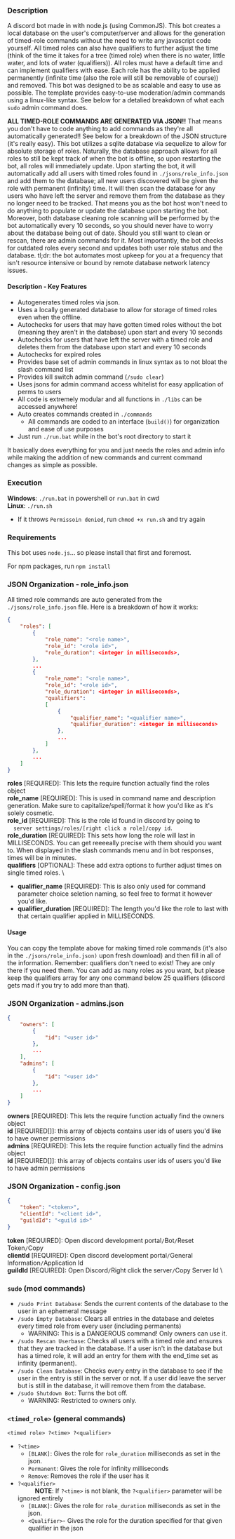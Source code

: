 ### Description
A discord bot made in with node.js (using CommonJS). This bot creates a local database on the user's computer/server and allows for the generation of timed-role commands without the need to write any javascript code yourself. All timed roles can also have qualifiers to further adjust the time (think of the time it takes for a tree (timed role) when there is no water, little water, and lots of water (qualifiers)). All roles must have a default time and can implement qualifiers with ease. Each role has the ability to be applied permanently (infinite time (also the role will still be removable of course)) and removed. This bot was designed to be as scalable and easy to use as possible. The template provides easy-to-use moderation/admin commands using a linux-like syntax. See below for a detalied breakdown of what each `sudo` admin command does. 

**ALL TIMED-ROLE COMMANDS ARE GENERATED VIA JSON!!** That means you don't have to code anything to add commands as they're all automatically generated!! See below for a breakdown of the JSON structure (it's really easy). This bot utilizes a sqlite database via sequelize to allow for absolute storage of roles. Naturally, the database approach allows for all roles to still be kept track of when the bot is offline, so upon restarting the bot, all roles will immediately update. Upon starting the bot, it will automatically add all users with timed roles found in `./jsons/role_info.json` and add them to the database; all new users discovered will be given the role with permanent (infinity) time. It will then scan the database for any users who have left the server and remove them from the database as they no longer need to be tracked. That means you as the bot host won't need to do anything to populate or update the database upon starting the bot. Moreover, both database cleaning role scanning will be performed by the bot automatically every 10 seconds, so you should never have to worry about the database being out of date. Should you still want to clean or rescan, there are admin commands for it. Most importantly, the bot checks for outdated roles every second and updates both user role status and the database. tl;dr: the bot automates most upkeep for you at a frequency that isn't resource intensive or bound by remote database network latency issues.

#### Description - Key Features
- Autogenerates timed roles via json.
- Uses a locally generated database to allow for storage of timed roles even when the offline.
- Autochecks for users that may have gotten timed roles without the bot (meaning they aren't in the database) upon start and every 10 seconds
- Autochecks for users that have left the server with a timed role and deletes them from the database upon start and every 10 seconds
- Autochecks for expired roles
- Provides base set of admin commands in linux syntax as to not bloat the slash command list
- Provides kill switch admin command (`/sudo clear`)
- Uses jsons for admin command access whitelist for easy application of perms to users
- All code is extremely modular and all functions in `./libs` can be accessed anywhere!
- Auto creates commands created in `./commands`
    - All commands are coded to an interface (`build()`) for organization and ease of use purposes
- Just run `./run.bat` while in the bot's root directory to start it 

It basically does everything for you and just needs the roles and admin info while making the addition of new commands and current command changes as simple as possible.
### Execution
**Windows**: `./run.bat` in powershell or `run.bat` in cwd \
**Linux**: `./run.sh`
- If it throws `Permissoin denied`, run `chmod +x run.sh` and try again
### Requirements
This bot uses `node.js`... so please install that first and foremost.

For npm packages, run `npm install`
### JSON Organization - role_info.json
All timed role commands are auto generated from the `./jsons/role_info.json` file. Here is a breakdown of how it works:
```json
{
	"roles": [
        {
			"role_name": "<role name>",
			"role_id": "<role id>",
			"role_duration": <integer in milliseconds>,
		},	
        ...	
		{
			"role_name": "<role name>",
			"role_id": "<role id>",
			"role_duration": <integer in milliseconds>,
            "qualifiers":
            [
				{
					"qualifier_name": "<qualifier name>",
					"qualifier_duration": <integer in milliseconds>
				},
                ...
			]
		},		
		...
	]
}
```
**roles** [REQUIRED]: This lets the require function actually find the roles object \
**role_name** [REQUIRED]: This is used in command name and description generation. Make sure to capitalize/spell/format it how you'd like as it's solely cosmetic. \
**role_id** [REQUIRED]: This is the role id found in discord by going to \
&ensp;&ensp;`server settings/roles/[right click a role]/copy id`. \
**role_duration** [REQUIRED]: This sets how long the role will last in MILLISECONDS. You can get reeeeally precise with them should you want to. When displayed in the slash commands menu and in bot responses, times will be in minutes. \
**qualifiers** [OPTIONAL]: These add extra options to further adjust times on single timed roles. \
- **qualifier_name** [REQUIRED]: This is also only used for command parameter choice seletion naming, so feel free to format it however you'd like.
- **qualifier_duration** [REQUIRED]: The length you'd like the role to last with that certain qualifier applied in MILLISECONDS.

#### Usage
You can copy the template above for making timed role commands (it's also in the `./jsons/role_info.json)` upon fresh download) and then fill in all of the information. Remember: qualifiers don't need to exist! They are only there if you need them. You can add as many roles as you want, but please keep the qualifiers array for any one command below 25 qualifiers (discord gets mad if you try to add more than that).

### JSON Organization - admins.json
```json
{
    "owners": [
        {
            "id": "<user id>"
        },
        ...
    ],
    "admins": [
        {
            "id": "<user id>"
        },
        ...
    ]
}
```
**owners** [REQUIRED]: This lets the require function actually find the owners object \
**id** [REQUIRED[]]: this array of objects contains user ids of users you'd like to have owner permissions \
**admins** [REQUIRED]: This lets the require function actually find the admins object \
**id** [REQUIRED[]]: this array of objects contains user ids of users you'd like to have admin permissions 

### JSON Organization - config.json
```json
{
	"token": "<token>",
	"clientId": "<client id>",
	"guildId": "<guild id>"
}
```
**token** [REQUIRED]: Open discord development portal`/`Bot`/`Reset Token`/`Copy \
**clientId** [REQUIRED]: Open discord development portal`/`General Information`/`Application Id \
**guildId** [REQUIRED]: Open Discord`/`Right click the server`/`Copy Server Id \


### `sudo` (mod commands)
- `/sudo Print Database`: Sends the current contents of the database to the user in an ephemeral message 
- `/sudo Empty Database`: Clears all entries in the database and deletes every timed role from every user (including permanents)
	- WARNING: This is a DANGEROUS command! Only owners can use it.
- `/sudo Rescan Userbase`: Checks all users with a timed role and ensures that they are tracked in the database. If a user isn't in the database but has a timed role, it will add an entry for them with the end_time set as infinity (permanent).
- `/sudo Clean Database`: Checks every entry in the database to see if the user in the entry is still in the server or not. If a user did leave the server but is still in the database, it will remove them from the database.
- `/sudo Shutdown Bot`: Turns the bot off.
	- WARNING: Restricted to owners only.

### `<timed_role>` (general commands)
`<timed role> ?<time> ?<qualifier>`
- `?<time>`
	- `[BLANK]`: Gives the role for `role_duration` milliseconds as set in the json.
	- `Permanent`: Gives the role for infinity milliseconds
	- `Remove`: Removes the role if the user has it
- `?<qualifier>` \
&ensp;&ensp;&ensp;&ensp;&ensp; **NOTE**: If `?<time>` is not blank, the `?<qualifier>` parameter will be ignored entirely
	- `[BLANK]`: Gives the role for `role_duration` milliseconds as set in the json.
	- `<Qualifier>`- Gives the role for the duration specified for that given qualifier in the json
